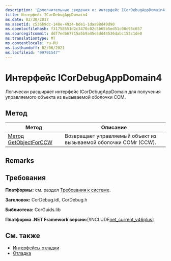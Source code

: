 ```yaml
---
description: 'Дополнительные сведения о: интерфейс ICorDebugAppDomain4'
title: Интерфейс ICorDebugAppDomain4
ms.date: 03/30/2017
ms.assetid: c536b9dc-148e-4924-bde1-1daa98d49d90
ms.openlocfilehash: f31758551d2c3470c02c5b65b5ed51c08c95c657
ms.sourcegitcommit: ddf7edb67715a5b9a45e3dd44536dabc153c1de0
ms.translationtype: MT
ms.contentlocale: ru-RU
ms.lasthandoff: 02/06/2021
ms.locfileid: "99791547"
---
```

# <a name="icordebugappdomain4-interface"></a>Интерфейс ICorDebugAppDomain4

Логически расширяет интерфейс ICorDebugAppDomain для получения управляемого объекта из вызываемой оболочки COM.  
  
## <a name="method"></a>Метод  
  
|Метод|Описание|  
|------------|-----------------|  
|[Метод GetObjectForCCW](icordebugappdomain4-getobjectforccw-method.md)|Возвращает управляемый объект из вызываемой оболочки COMr (CCW).|  
  
## <a name="remarks"></a>Remarks  
  
## <a name="requirements"></a>Требования  

 **Платформы:** см. раздел [Требования к системе](../../get-started/system-requirements.md).  
  
 **Заголовок:** CorDebug.idl, CorDebug.h  
  
 **Библиотека:** CorGuids.lib  
  
 **Платформа .NET Framework версии:**[!INCLUDE[net_current_v46plus](../../../../includes/net-current-v46plus-md.md)]  
  
## <a name="see-also"></a>См. также

- [Интерфейсы отладки](debugging-interfaces.md)
- [Отладка](index.md)
